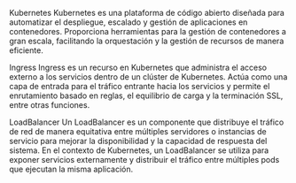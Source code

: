 Kubernetes
Kubernetes es una plataforma de código abierto diseñada para automatizar el despliegue, escalado y gestión de aplicaciones en contenedores. Proporciona herramientas para la gestión de contenedores a gran escala, facilitando la orquestación y la gestión de recursos de manera eficiente.

Ingress
Ingress es un recurso en Kubernetes que administra el acceso externo a los servicios dentro de un clúster de Kubernetes. Actúa como una capa de entrada para el tráfico entrante hacia los servicios y permite el enrutamiento basado en reglas, el equilibrio de carga y la terminación SSL, entre otras funciones.

LoadBalancer
Un LoadBalancer es un componente que distribuye el tráfico de red de manera equitativa entre múltiples servidores o instancias de servicio para mejorar la disponibilidad y la capacidad de respuesta del sistema. En el contexto de Kubernetes, un LoadBalancer se utiliza para exponer servicios externamente y distribuir el tráfico entre múltiples pods que ejecutan la misma aplicación.
